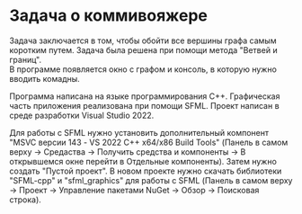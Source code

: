 # Задача о коммивояжере

Задача заключается в том, чтобы обойти все вершины графа самым коротким путем. Задача была решена при помощи метода "Ветвей и границ".  
В программе появляется окно с графом и консоль, в которую нужно вводить комадны. 

Программа написана на языке программирования C++. Графическая часть приложения реализована при помощи SFML. Проект написан в среде разработки Visual Studio 2022. 

Для работы с SFML нужно установить дополнительный компонент "MSVC версии 143 - VS 2022 C++ x64/x86 Build Tools" (Панель в самом верху -> Средаства -> Получить средства и компоненты -> В открывшемся окне перейти в Отдельные компоненты). 
Затем нужно создать "Пустой проект".
В новом проекте нужно скачать библиотеки "SFML-cpp" и "sfml_graphics" для работы с SFML (Панель в самом верху -> Проект -> Управление пакетами NuGet -> Обзор -> Поисковая строка).
